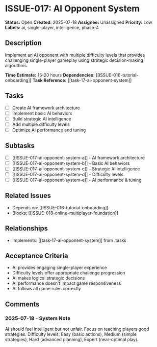 # ISSUE-017: AI Opponent System

**Status:** Open
**Created:** 2025-07-18
**Assignee:** Unassigned
**Priority:** Low
**Labels:** ai, single-player, intelligence, phase-4

## Description
Implement an AI opponent with multiple difficulty levels that provides challenging single-player gameplay using strategic decision-making algorithms.

**Time Estimate:** 15-20 hours
**Dependencies:** [[ISSUE-016-tutorial-onboarding]]
**Task Reference:** [[task-17-ai-opponent-system]]

## Tasks
- [ ] Create AI framework architecture
- [ ] Implement basic AI behaviors
- [ ] Build strategic AI intelligence
- [ ] Add multiple difficulty levels
- [ ] Optimize AI performance and tuning

## Subtasks
- [ ] [[ISSUE-017-ai-opponent-system-a]] - AI framework architecture
- [ ] [[ISSUE-017-ai-opponent-system-b]] - Basic AI behaviors
- [ ] [[ISSUE-017-ai-opponent-system-c]] - Strategic AI intelligence
- [ ] [[ISSUE-017-ai-opponent-system-d]] - Difficulty levels
- [ ] [[ISSUE-017-ai-opponent-system-e]] - AI performance & tuning

## Related Issues
- Depends on: [[ISSUE-016-tutorial-onboarding]]
- Blocks: [[ISSUE-018-online-multiplayer-foundation]]

## Relationships
- Implements: [[task-17-ai-opponent-system]] from .tasks

## Acceptance Criteria
- AI provides engaging single-player experience
- Difficulty levels offer appropriate challenge progression
- AI makes logical strategic decisions
- AI performance doesn't impact game responsiveness
- AI follows all game rules correctly

## Comments
### 2025-07-18 - System Note
AI should feel intelligent but not unfair. Focus on teaching players good strategies.
Difficulty levels: Easy (basic actions), Medium (simple strategies), Hard (advanced planning), Expert (near-optimal play).